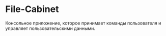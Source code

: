 # File-Cabinet
Консольное приложение, которое принимает команды пользователя и управляет пользовательскими данными.
